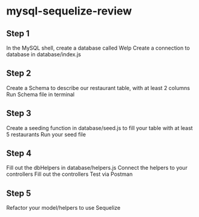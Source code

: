 # mysql-sequelize-review

## Step 1
In the MySQL shell, create a database called Welp
Create a connection to database in database/index.js

## Step 2
Create a Schema to describe our restaurant table, with at least 2 columns
Run Schema file in terminal

## Step 3
Create a seeding function in database/seed.js to fill your table with at least 5 restaurants
Run your seed file

## Step 4
Fill out the dbHelpers in database/helpers.js
Connect the helpers to your controllers 
Fill out the controllers
Test via Postman

## Step 5 
Refactor your model/helpers to use Sequelize

